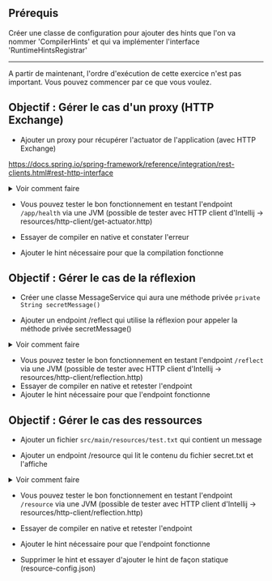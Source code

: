 ## Prérequis
Créer une classe de configuration pour ajouter des hints que l'on va nommer 'CompilerHints' et qui va implémenter l'interface
'RuntimeHintsRegistrar'

--- 
A partir de maintenant, l'ordre d'exécution de cette exercice n'est pas important. 
Vous pouvez commencer par ce que vous voulez.


## Objectif : Gérer le cas d'un proxy (HTTP Exchange)

- Ajouter un proxy pour récupérer l'actuator de l'application (avec HTTP Exchange)
 
https://docs.spring.io/spring-framework/reference/integration/rest-clients.html#rest-http-interface

<details>
<summary>Voir comment faire</summary>

``` java
@HttpExchange
public interface HeatlhSpringResource {

	@GetExchange(url = "/actuator/health")
	ResponseEntity<String> health();
}
```

puis dans HelloController

``` java

private final HeatlhSpringResource heatlhSpringResource;

public HelloController() {
    RestClient restClient = RestClient.builder().baseUrl("http://localhost:8080").build();
    RestClientAdapter adapter = RestClientAdapter.create(restClient);
    HttpServiceProxyFactory factory = HttpServiceProxyFactory.builderFor(adapter).build();
    heatlhSpringResource = factory.createClient(HeatlhSpringResource.class);
}
    
```

</details>


- Vous pouvez tester le bon fonctionnement en testant l'endpoint `/app/health` via une JVM
(possible de tester avec HTTP client d'Intellij -> resources/http-client/get-actuator.http)

- Essayer de compiler en native et constater l'erreur

- Ajouter le hint nécessaire pour que la compilation fonctionne


## Objectif : Gérer le cas de la réflexion

- Créer une classe MessageService qui aura une méthode privée `private String secretMessage()`

- Ajouter un endpoint /reflect qui utilise la réflexion pour appeler la méthode privée secretMessage() 

<details>
<summary>Voir comment faire</summary>

``` java

@GetMapping("/reflect")
public ResponseEntity<String> testReflection() {
    try {
        Class<?> messageServiceClass = ClassUtils.forName(MessageService.class.getName(),  getClass().getClassLoader());
        Object instance = messageServiceClass.getDeclaredConstructor().newInstance();
        Method secretMethod = messageServiceClass.getDeclaredMethod("secretMessage");
        secretMethod.setAccessible(true);
        String result = (String) secretMethod.invoke(instance);
        return ResponseEntity.ok("Message obtenu par réflexion: " + result);
    } catch (Exception e) {
        return ResponseEntity.status(500)
                .body(e.getMessage());
    }
}

```
</details>

- Vous pouvez tester le bon fonctionnement en testant l'endpoint `/reflect` via une JVM
  (possible de tester avec HTTP client d'Intellij -> resources/http-client/reflection.http)
- Essayer de compiler en native et retester l'endpoint
- Ajouter le hint nécessaire pour que l'endpoint fonctionne


## Objectif : Gérer le cas des ressources

- Ajouter un fichier `src/main/resources/test.txt` qui contient un message

- Ajouter un endpoint /resource qui lit le contenu du fichier secret.txt et l'affiche 

<details>
<summary>Voir comment faire</summary>

``` java
@GetMapping("/resource")
public ResponseEntity<String> testResource() {
    try {
        InputStream fileStream = getClass().getClassLoader().getResourceAsStream("test.txt");
        String content = new BufferedReader(
                new InputStreamReader(fileStream, StandardCharsets.UTF_8))
                .lines()
                .collect(Collectors.joining("\n"));
        return ResponseEntity.ok(content);
    } catch (Exception e) {
        return ResponseEntity.status(500)
                .body(e.getMessage());
    }
}
```
</details>

- Vous pouvez tester le bon fonctionnement en testant l'endpoint `/resource` via une JVM
  (possible de tester avec HTTP client d'Intellij -> resources/http-client/reflection.http)
- Essayer de compiler en native et retester l'endpoint
- Ajouter le hint nécessaire pour que l'endpoint fonctionne

- Supprimer le hint et essayer d'ajouter le hint de façon statique (resource-config.json)
